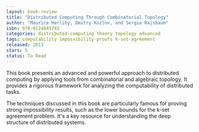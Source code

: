 ```yaml
---
layout: book-review
title: "Distributed Computing Through Combinatorial Topology"
author: "Maurice Herlihy, Dmitry Kozlov, and Sergio Rajsbaum"
isbn: 978-0124045781
categories: distributed-computing theory topology advanced
tags: computability impossibility-proofs k-set-agreement
released: 2013
stars: 5
status: To Read
---
```


This book presents an advanced and powerful approach to distributed computing by applying tools from combinatorial and algebraic topology. It provides a rigorous framework for analyzing the computability of distributed tasks.

The techniques discussed in this book are particularly famous for proving strong impossibility results, such as the lower bounds for the k-set agreement problem. It's a key resource for understanding the deep structure of distributed systems.
